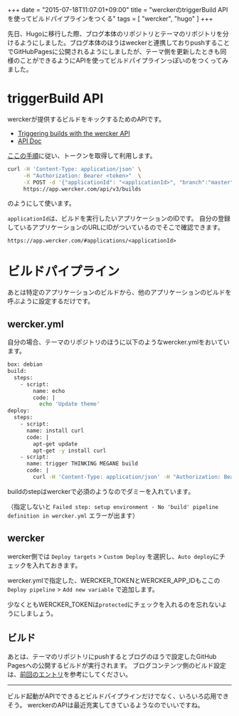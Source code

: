 +++
date = "2015-07-18T11:07:01+09:00"
title = "werckerのtriggerBuild APIを使ってビルドパイプラインをつくる"
tags = [ "wercker", "hugo" ]
+++

先日、Hugoに移行した際、ブログ本体のリポジトリとテーマのリポジトリを分けるようにしました。ブログ本体のほうはweckerと連携しておりpushすることでGitHubPagesに公開されるようにしましたが、テーマ側を更新したときも同様のことができるようにAPIを使ってビルドパイプラインっぽいのをつくってみました。

# triggerBuild API

werckerが提供するビルドをキックするためのAPIです。

- [Triggering builds with the wercker API](http://blog.wercker.com/2015/06/23/Trigger-builds-with-the-api.html)
- [API Doc](http://devcenter.wercker.com/api/endpoints/builds.html#trigger-a-build)

[ここの手順](http://devcenter.wercker.com/api/getting-started/authentication.html)に従い、トークンを取得して利用します。

```sh
curl -H 'Content-Type: application/json' \
     -H "Authorization: Bearer <token>"  \
     -X POST -d '{"applicationId": "<applicationId>", "branch":"master", "message":"<your custom message>"}' \
     https://app.wercker.com/api/v3/builds
```

のようにして使います。

`applicationId`は、ビルドを実行したいアプリケーションのIDです。
自分の登録しているアプリケーションのURLにIDがついているのでそこで確認できます。

```
https://app.wercker.com/#applications/<applicationId>
```

# ビルドパイプライン

あとは特定のアプリケーションのビルドから、他のアプリケーションのビルドを呼ぶように設定するだけです。

## wercker.yml

自分の場合、テーマのリポジトリのほうに以下のようなwercker.ymlをおいています。

```sh
box: debian
build:
  steps:
    - script:
        name: echo
        code: |
          echo 'Update theme'
deploy:
  steps:
    - script:
      name: install curl
      code: |
        apt-get update
        apt-get -y install curl
    - script:
      name: trigger THINKING MEGANE build
      code: |
        curl -H 'Content-Type: application/json' -H "Authorization: Bearer $WERCKER_TOKEN" -X POST -d "{\"applicationId\": \"$WERCKER_APP_ID\", \"branch\":\"master\", \"message\":\"Update theme\"}" https://app.wercker.com/api/v3/builds
```

buildのstepはwerckerで必須のようなのでダミーを入れています。

（指定しないと `Failed step: setup environment - No 'build' pipeline definition in wercker.yml` エラーが出ます）

## wercker

wercker側では `Deploy targets` > `Custom Deploy` を選択し、`Auto deploy`にチェックを入れておきます。

wercker.ymlで指定した、WERCKER\_TOKENとWERCKER\_APP\_IDもここの `Deploy pipeline` > `Add new variable` で追加します。

少なくともWERCKER\_TOKENは`protected`にチェックを入れるのを忘れないようにしましょう。


## ビルド

あとは、テーマのリポジトリにpushするとブログのほうで設定したGitHub Pagesへの公開するビルドが実行されます。
ブログコンテンツ側のビルド設定は、[前回のエントリ](/blog/2015/07/12/octopress-to-hugo/)を参考にしてください。

---

ビルド起動がAPIでできるとビルドパイプラインだけでなく、いろいろ応用できそう。
werckerのAPIは最近充実してきているようなのでいいですね。

